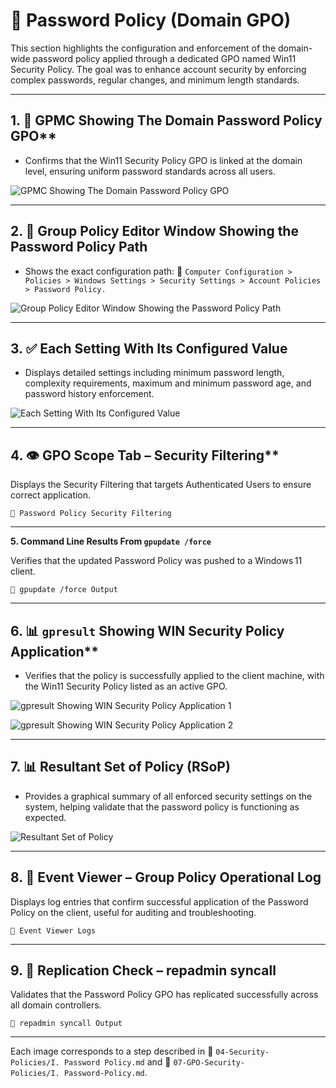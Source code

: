 # 🔐 Password Policy (Domain GPO)

This section highlights the configuration and enforcement of the domain-wide password policy applied through a dedicated GPO named Win11 Security Policy. The goal was to enhance account security by enforcing complex passwords, regular changes, and minimum length standards.

---

## 1. 🔑 GPMC Showing The Domain Password Policy GPO**

- Confirms that the Win11 Security Policy GPO is linked at the domain level, ensuring uniform password standards across all users.

![GPMC Showing The Domain Password Policy GPO](https://github.com/user-attachments/assets/29c96aa3-0f43-4468-8f87-873f40e98004)

---

## 2. 📜 Group Policy Editor Window Showing the Password Policy Path

- Shows the exact configuration path:
📂 `Computer Configuration > Policies > Windows Settings > Security Settings > Account Policies > Password Policy.`

![Group Policy Editor Window Showing the Password Policy Path](https://github.com/user-attachments/assets/1ce841d1-5c09-4be7-9196-b48c0d8c84ae)

---

## 3. ✅ Each Setting With Its Configured Value

- Displays detailed settings including minimum password length, complexity requirements, maximum and minimum password age, and password history enforcement.

![Each Setting With Its Configured Value](https://github.com/user-attachments/assets/4938bd3a-8efd-421a-9a8c-82eaf0f54a4f)

---

## 4. 👁️ GPO Scope Tab – Security Filtering**

Displays the Security Filtering that targets Authenticated Users to ensure correct application.

`📸 Password Policy Security Filtering`

---

**5. Command Line Results From `gpupdate /force`**

Verifies that the updated Password Policy was pushed to a Windows 11 client.

`📸 gpupdate /force Output`

---

## 6. 📊 `gpresult` Showing WIN Security Policy Application**

- Verifies that the policy is successfully applied to the client machine, with the Win11 Security Policy listed as an active GPO.

![`gpresult` Showing WIN Security Policy Application 1](https://github.com/user-attachments/assets/c63c2776-fa06-4c92-bdc7-04b2bb9a799c)

![`gpresult` Showing WIN Security Policy Application 2](https://github.com/user-attachments/assets/9b587325-82d6-496c-b71c-08e89f52737d)

---

## 7. 📊 Resultant Set of Policy (RSoP)
- Provides a graphical summary of all enforced security settings on the system, helping validate that the password policy is functioning as expected.
  
![Resultant Set of Policy](https://github.com/user-attachments/assets/2427206f-ffe8-4c92-9ec9-854ad33702a6)

---

## 8. 📝 Event Viewer – Group Policy Operational Log

Displays log entries that confirm successful application of the Password Policy on the client, useful for auditing and troubleshooting.

`📸 Event Viewer Logs`

---

## 9. 🔄 Replication Check – repadmin syncall

Validates that the Password Policy GPO has replicated successfully across all domain controllers.

`📸 repadmin syncall Output`

---

Each image corresponds to a step described in 📂 `04-Security-Policies/I. Password Policy.md` and 📂 `07-GPO-Security-Policies/I. Password-Policy.md`.
